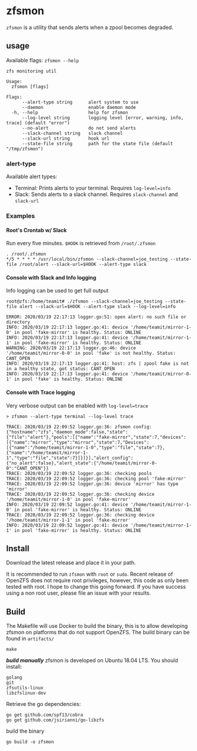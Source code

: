 # zfsmon

`zfsmon` is a utility that sends alerts when a zpool becomes degraded.

## usage

Available flags:
`zfsmon --help`
```
zfs monitoring util

Usage:
  zfsmon [flags]

Flags:
      --alert-type string      alert system to use
      --daemon                 enable daemon mode
  -h, --help                   help for zfsmon
      --log-level string       logging level [error, warning, info, trace] (default "error")
      --no-alert               do not send alerts
      --slack-channel string   slack channel
      --slack-url string       hook url
      --state-file string      path for the state file (default "/tmp/zfsmon")
```

### alert-type

Available alert types:
- Terminal: Prints alerts to your terminal. Requires `log-level=info`
- Slack: Sends alerts to a slack channel. Requires `slack-channel` and `slack-url`

### Examples

#### Root's Crontab w/ Slack

Run every five minutes. `$HOOK` is retrieved from `/root/.zfsmon`
```
. /root/.zfsmon
*/5 * * * * /usr/local/bin/zfsmon --slack-channel=joe_testing --state-file /root/alert --slack-url=$HOOK --alert-type slack
```

#### Console with Slack and Info logging

Info logging can be used to get full output
```
root@zfs:/home/teamit# ./zfsmon --slack-channel=joe_testing --state-file alert --slack-url=$HOOK --alert-type slack --log-level=info

ERROR: 2020/03/19 22:17:13 logger.go:51: open alert: no such file or directory
INFO: 2020/03/19 22:17:13 logger.go:41: device '/home/teamit/mirror-1-0' in pool 'fake-mirror' is healthy. Status: ONLINE
INFO: 2020/03/19 22:17:13 logger.go:41: device '/home/teamit/mirror-1-1' in pool 'fake-mirror' is healthy. Status: ONLINE
WARNING: 2020/03/19 22:17:13 logger.go:46: device '/home/teamit/mirror-0-0' in pool 'fake' is not healthy. Status: CANT_OPEN
INFO: 2020/03/19 22:17:13 logger.go:41: host: zfs | zpool fake is not in a healthy state, got status: CANT_OPEN
INFO: 2020/03/19 22:17:13 logger.go:41: device '/home/teamit/mirror-0-1' in pool 'fake' is healthy. Status: ONLINE

```

#### Console with Trace logging

Very verbose output can be enabled with `log-level=trace`
```
> zfsmon --alert-type terminal --log-level trace

TRACE: 2020/03/19 22:09:52 logger.go:36: zfsmon config: {"hostname":"zfs","daemon_mode":false,"state":{"file":"alert"},"pools":[{"name":"fake-mirror","state":7,"devices":[{"name":"mirror","type":"mirror","state":7,"Devices":[{"name":"/home/teamit/mirror-1-0","type":"file","state":7},{"name":"/home/teamit/mirror-1-1","type":"file","state":7}]}]}],"alert_config":{"no_alert":false},"alert_state":{"/home/teamit/mirror-0-0":"CANT_OPEN"}}
TRACE: 2020/03/19 22:09:52 logger.go:36: checking pools
TRACE: 2020/03/19 22:09:52 logger.go:36: checking pool 'fake-mirror'
TRACE: 2020/03/19 22:09:52 logger.go:36: device 'mirror' has type 'mirror'
TRACE: 2020/03/19 22:09:52 logger.go:36: checking device '/home/teamit/mirror-1-0' in pool 'fake-mirror'
INFO: 2020/03/19 22:09:52 logger.go:41: device '/home/teamit/mirror-1-0' in pool 'fake-mirror' is healthy. Status: ONLINE
TRACE: 2020/03/19 22:09:52 logger.go:36: checking device '/home/teamit/mirror-1-1' in pool 'fake-mirror'
INFO: 2020/03/19 22:09:52 logger.go:41: device '/home/teamit/mirror-1-1' in pool 'fake-mirror' is healthy. Status: ONLINE
```

## Install

Download the latest release and place it in your path.

It is recommended to run `zfsmon` with `root` or `sudo`. Recent release of OpenZFS
does not require root privileges, however, this code as only been tested with root.
I hope to change this going forward. If you have success using a non root user, please
file an issue with your results.

## Build

The Makefile will use Docker to build the binary, this is to allow developing
zfsmon on platforms that do not support OpenZFS. The build binary can be found
in `artifacts/`
```
make
```

***build manually***
zfsmon is developed on Ubuntu 18.04 LTS. You should install:
```
golang
git
zfsutils-linux
libzfslinux-dev
```

Retrieve the go dependencies:
```
go get github.com/spf13/cobra
go get github.com/jsirianni/go-libzfs
```

build the binary
```
go build -o zfsmon
```
